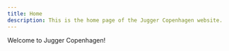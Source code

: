 ```yaml
---
title: Home
description: This is the home page of the Jugger Copenhagen website.
---
```


Welcome to Jugger Copenhagen!